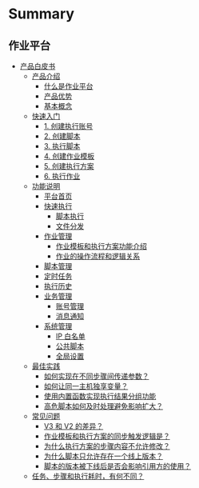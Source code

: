 # Summary

## 作业平台
* [产品白皮书]()
    * [产品介绍]()
        * [什么是作业平台](产品白皮书/Introduction/What-is-Job.md)
        * [产品优势](产品白皮书/Introduction/Benefits.md)
        * [基本概念](产品白皮书/Introduction/Terms.md)
    * [快速入门]()
        * [1. 创建执行账号](产品白皮书/Quick-Starts/1.Create-system-account.md)
        * [2. 创建脚本](产品白皮书/Quick-Starts/2.Create-a-Bash-script.md)
        * [3. 执行脚本](产品白皮书/Quick-Starts/3.Try-to-run-the-script.md)
        * [4. 创建作业模板](产品白皮书/Quick-Starts/4.Create-a-Job-template.md)
        * [5. 创建执行方案](产品白皮书/Quick-Starts/5.Create-a-plan-under-Job-template.md)
        * [6. 执行作业](产品白皮书/Quick-Starts/6.Try-to-run-the-Job-plan.md)
    * [功能说明]()
        * [平台首页](产品白皮书/Features/Home.md)
        * [快速执行]()
            * [脚本执行](产品白皮书/Features/One-time-script-exec.md)
            * [文件分发](产品白皮书/Features/One-time-file-transfer.md)
        * [作业管理]()
            * [作业模板和执行方案功能介绍](产品白皮书/Features/Jobs.md)
            * [作业的操作流程和逻辑关系](产品白皮书/Features/Jobs-operation-flow-and-logical-relationship.md)
        * [脚本管理](产品白皮书/Features/Scripts.md)
        * [定时任务](产品白皮书/Features/Crons.md)
        * [执行历史](产品白皮书/Features/History.md)
        * [业务管理]()
            * [账号管理](产品白皮书/Features/Accounts.md)
            * [消息通知](产品白皮书/Features/Notification.md)
        * [系统管理]()
            * [IP 白名单](产品白皮书/Features/IP-white_list.md)
            * [公共脚本](产品白皮书/Features/Public-Scripts.md)
            * [全局设置](产品白皮书/Features/Settings.md)
    * [最佳实践]()
        * [如何实现在不同步骤间传递参数？](产品白皮书/Best-Practices/How-to-pass-params-through-steps.md)
        * [如何让同一主机独享变量？](产品白皮书/Best-Practices/How-to-make-same-host-have-its-own-namespace.md)
        * [使用内置函数实现执行结果分组功能](产品白皮书/Best-Practices/Use-built-in-functions-to-make-exec-result-grouping.md)
        * [高危脚本如何及时处理避免影响扩大？](产品白皮书/Best-Practices/How-to-stop-the-spread-of-the-problem-script-immediately.md)
    * [常见问题]()
        * [V3 和 V2 的差异？](产品白皮书/FAQs/Whats-the-diffrent-between-v2-and-v3.md)
        * [作业模板和执行方案的同步触发逻辑是？](产品白皮书/FAQs/what-changes-will-cause-plan-outofsync-with-template.md)
        * [为什么执行方案的步骤内容不允许修改？](产品白皮书/FAQs/Why-cant-i-change-the-params-on-plan-steps.md)
        * [为什么脚本只允许存在一个线上版本？](产品白皮书/FAQs/why-script-only-allow-one-online-version.md)
        * [脚本的版本被下线后是否会影响引用方的使用？](产品白皮书/FAQs/will-script-ver-offline-affect-the-use-of-reference-plan.md)
	* [任务、步骤和执行耗时，有何不同？](产品白皮书/FAQs/Whats-the-difference-of-duration-between-task-step-and-execution.md)